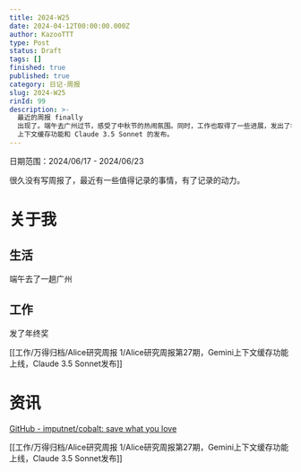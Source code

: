 ```yaml
---
title: 2024-W25
date: 2024-04-12T00:00:00.000Z
author: KazooTTT
type: Post
status: Draft
tags: []
finished: true
published: true
category: 日记-周报
slug: 2024-W25
rinId: 99
description: >-
  最近的周报 finally
  出现了。端午去广州过节，感受了中秋节的热闹氛围。同时，工作也取得了一些进展，发出了年终奖，并在工作相关项目上取得了一些重要的成就，包括 Gemini
  上下文缓存功能和 Claude 3.5 Sonnet 的发布。
---
```


日期范围：2024/06/17 - 2024/06/23

很久没有写周报了，最近有一些值得记录的事情，有了记录的动力。

# 关于我

## 生活

端午去了一趟广州

## 工作

发了年终奖

[[工作/万得归档/Alice研究周报 1/Alice研究周报第27期，Gemini上下文缓存功能上线，Claude 3.5 Sonnet发布]]

# 资讯

[GitHub - imputnet/cobalt: save what you love](https://github.com/imputnet/cobalt)

[[工作/万得归档/Alice研究周报 1/Alice研究周报第27期，Gemini上下文缓存功能上线，Claude 3.5 Sonnet发布]]
